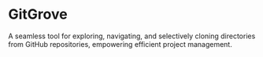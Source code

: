 # GitGrove
A seamless tool for exploring, navigating, and selectively cloning directories from GitHub repositories, empowering efficient project management.
